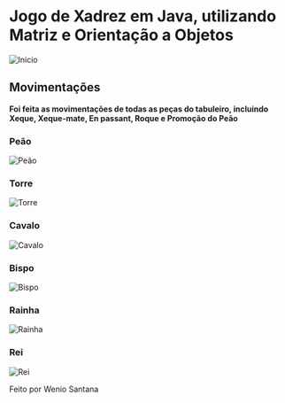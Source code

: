 # Jogo de Xadrez em Java, utilizando Matriz e Orientação a Objetos
![Inicio](https://i.imgur.com/9N5hLOx.png)


## Movimentações
**Foi feita as movimentações de todas as peças do tabuleiro, incluindo Xeque, Xeque-mate, En passant, Roque e Promoção do Peão**

### Peão
![Peão](https://i.imgur.com/mdq30gT.png)
### Torre
![Torre](https://i.imgur.com/bKn9lG4.png)
### Cavalo
![Cavalo](https://i.imgur.com/Igsubcu.png)
### Bispo
![Bispo](https://i.imgur.com/EY3Rj9k.png)
### Rainha
![Rainha](https://i.imgur.com/AsPVGqk.png)
### Rei
![Rei](https://i.imgur.com/QCllvfN.png)

Feito por Wenio Santana
